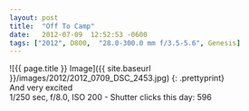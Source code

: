 ```yaml
---
layout: post
title:  "Off To Camp"
date:   2012-07-09  12:52:53 -0600
tags: ["2012", D800,  "28.0-300.0 mm f/3.5-5.6", Genesis]
---
```

![{{ page.title }} Image]({{ site.baseurl }}/images/2012/2012_0709_DSC_2453.jpg)
{: .prettyprint}  
And very excited  
1/250 sec, f/8.0, ISO 200 - Shutter clicks this day: 596
